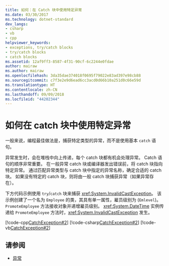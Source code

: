 ```yaml
---
title: 如何：在 Catch 块中使用特定异常
ms.date: 03/30/2017
ms.technology: dotnet-standard
dev_langs:
- csharp
- vb
- cpp
helpviewer_keywords:
- exceptions, try/catch blocks
- try/catch blocks
- catch blocks
ms.assetid: 12af9ff3-8587-4f31-90cf-6c2244e0fdae
author: mairaw
ms.author: mairaw
ms.openlocfilehash: 3da35dae374018f0695f79022e83ad397e98cb88
ms.sourcegitcommit: c7f3e2e9d6ead6cc3acd0d66b10a251d0c66e59d
ms.translationtype: HT
ms.contentlocale: zh-CN
ms.lasthandoff: 09/09/2018
ms.locfileid: "44202344"
---
```

# <a name="how-to-use-specific-exceptions-in-a-catch-block"></a>如何在 catch 块中使用特定异常

一般来说，编程最佳做法是，捕获特定类型的异常，而不是使用基本 `catch` 语句。

异常发生时，会在堆栈中向上传递，每个 catch 块都有机会处理异常。 Catch 语句的顺序非常重要。 在一般异常 catch 块或编译器发出错误前，将 catch 块指向特定异常。 通过匹配异常类型与 catch 块中指定的异常名称，确定合适的 catch 块。 如果没有特定的 catch 块，则将由一般 catch 块捕获异常（如果异常存在）。

下方代码示例使用 `try`/`catch` 块来捕获 <xref:System.InvalidCastException>。 该示例创建了一个名为 `Employee` 的类，其具有单一属性，雇员级别为 (`Emlevel`)。 `PromoteEmployee` 方法接收对象并递增雇员级别。 <xref:System.DateTime> 实例传递给 `PromoteEmployee` 方法时，<xref:System.InvalidCastException> 发生。

[!code-cpp[CatchException#2](../../../samples/snippets/cpp/VS_Snippets_CLR/CatchException/CPP/catchexception1.cpp#2)]
[!code-csharp[CatchException#2](../../../samples/snippets/csharp/VS_Snippets_CLR/CatchException/CS/catchexception1.cs#2)]
[!code-vb[CatchException#2](../../../samples/snippets/visualbasic/VS_Snippets_CLR/CatchException/VB/catchexception1.vb#2)] 

## <a name="see-also"></a>请参阅

- [异常](index.md)
